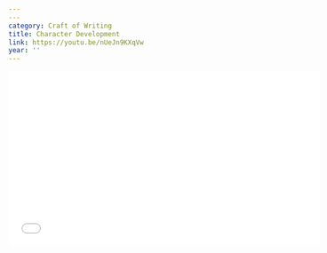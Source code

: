 ```yaml
---
---
category: Craft of Writing
title: Character Development
link: https://youtu.be/nUeJn9KXqVw
year: ''
---
```

<iframe width="560" height="315" src="{{ page.link }}" frameborder="0" allowfullscreen></iframe>
